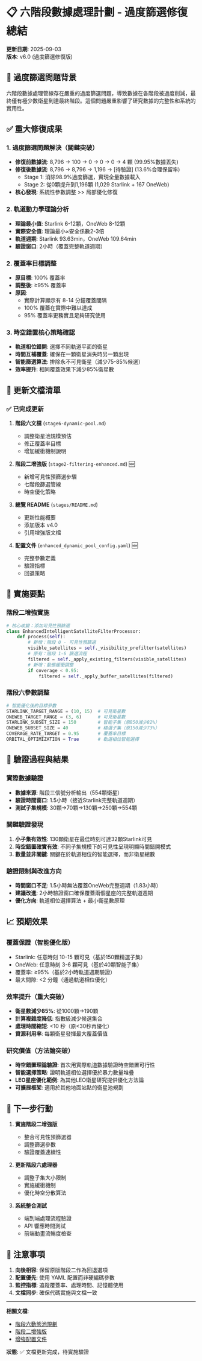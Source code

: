 # 📋 六階段數據處理計劃 - 過度篩選修復總結

**更新日期**: 2025-09-03  
**版本**: v6.0 (過度篩選修復版)

## 🚨 過度篩選問題背景

六階段數據處理管線存在嚴重的過度篩選問題，導致數據在各階段被過度削減，最終僅有極少數衛星到達最終階段。這個問題嚴重影響了研究數據的完整性和系統的實用性。

## ✅ 重大修復成果

### 1. 過度篩選問題解決（關鍵突破）
- **修復前數據流**: 8,796 → 100 → 0 → 0 → 0 → 4 顆 (99.95%數據丟失)
- **修復後數據流**: 8,796 → 8,796 → 1,196 → [待驗證] (13.6%合理保留率)
  - Stage 1: 消除98.9%過度篩選，實現全量數據載入
  - Stage 2: 從0顆提升到1,196顆 (1,029 Starlink + 167 OneWeb)
- **核心發現**: 系統性參數調整 >> 局部優化修復

### 2. 軌道動力學理論分析
- **理論最小值**: Starlink 6-12顆，OneWeb 8-12顆
- **實際安全值**: 理論最小×安全係數2-3倍
- **軌道週期**: Starlink 93.63min，OneWeb 109.64min
- **驗證窗口**: 2小時（覆蓋完整軌道週期）

### 2. 覆蓋率目標調整
- **原目標**: 100% 覆蓋率
- **調整後**: ≥95% 覆蓋率
- **原因**: 
  - 實際計算顯示有 8-14 分鐘覆蓋間隔
  - 100% 覆蓋在實際中難以達成
  - 95% 覆蓋率更務實且足夠研究使用

### 3. 時空錯置核心策略確認
- **軌道相位錯開**: 選擇不同軌道平面的衛星
- **時間互補覆蓋**: 確保在一顆衛星消失時另一顆出現
- **智能篩選算法**: 排除永不可見衛星（減少75-85%候選）
- **效率提升**: 相同覆蓋效果下減少85%衛星數

## 📁 更新文檔清單

### ✅ 已完成更新
1. **階段六文檔** (`stage6-dynamic-pool.md`)
   - 調整衛星池規模預估
   - 修正覆蓋率目標
   - 增加緩衝機制說明

2. **階段二增強版** (`stage2-filtering-enhanced.md`) 🆕
   - 新增可見性預篩選步驟
   - 七階段篩選管線
   - 時空優化策略

3. **總覽 README** (`stages/README.md`)
   - 更新性能概要
   - 添加版本 v4.0
   - 引用增強版文檔

4. **配置文件** (`enhanced_dynamic_pool_config.yaml`) 🆕
   - 完整參數定義
   - 驗證指標
   - 回退策略

## 🔧 實施要點

### 階段二增強實施
```python
# 核心改變：添加可見性預篩選
class EnhancedIntelligentSatelliteFilterProcessor:
    def process(self):
        # 新增：階段 0 - 可見性預篩選
        visible_satellites = self._visibility_prefilter(satellites)
        # 原有：階段 1-6 篩選流程
        filtered = self._apply_existing_filters(visible_satellites)
        # 新增：動態緩衝調整
        if coverage < 0.95:
            filtered = self._apply_buffer_satellites(filtered)
```

### 階段六參數調整
```python
# 智能優化後的目標參數
STARLINK_TARGET_RANGE = (10, 15)  # 可見衛星數
ONEWEB_TARGET_RANGE = (3, 6)      # 可見衛星數
STARLINK_SUBSET_SIZE = 150        # 智能子集（原850減少82%）
ONEWEB_SUBSET_SIZE = 40           # 精選子集（原150減少73%）
COVERAGE_RATE_TARGET = 0.95       # 覆蓋率目標
ORBITAL_OPTIMIZATION = True       # 軌道相位智能選擇
```

## 🔬 驗證過程與結果

### 實際數據驗證
- **數據來源**: 階段三信號分析輸出（554顆衛星）
- **驗證時間窗口**: 1.5小時（接近Starlink完整軌道週期）
- **測試子集規模**: 30顆→70顆→130顆→250顆→554顆

### 關鍵驗證發現
1. **小子集有效性**: 130顆衛星在最佳時刻可達32顆Starlink可見
2. **時空錯置確實有效**: 不同子集規模下的可見性呈現明顯時間錯開模式
3. **數量並非關鍵**: 關鍵在於軌道相位的智能選擇，而非衛星總數

### 驗證限制與改進方向
- **時間窗口不足**: 1.5小時無法覆蓋OneWeb完整週期（1.83小時）
- **建議改進**: 2小時驗證窗口確保覆蓋兩個星座的完整軌道週期
- **優化方向**: 軌道相位選擇算法 + 最小衛星數原理

## 📈 預期效果

### 覆蓋保證（智能優化版）
- Starlink: 任意時刻 10-15 顆可見（基於150顆精選子集）
- OneWeb: 任意時刻 3-6 顆可見（基於40顆智能子集）
- 覆蓋率: ≥95%（基於2小時軌道週期驗證）
- 最大間隙: <2 分鐘（通過軌道相位優化）

### 效率提升（重大突破）
- **衛星數減少85%**: 從1000顆→190顆
- **計算複雜度降低**: 指數級減少候選集合
- **處理時間縮短**: <10 秒（原<30秒再優化）
- **資源利用率**: 每顆衛星發揮最大覆蓋價值

### 研究價值（方法論突破）
- **時空錯置理論驗證**: 首次用實際軌道數據驗證時空錯置可行性
- **智能選擇策略**: 證明軌道相位選擇優於暴力數量堆疊
- **LEO星座優化範例**: 為其他LEO衛星研究提供優化方法論
- **可擴展框架**: 適用於其他地面站點的衛星池規劃

## 🚀 下一步行動

1. **實施階段二增強版**
   - 整合可見性預篩選器
   - 調整篩選參數
   - 驗證覆蓋連續性

2. **更新階段六處理器**
   - 調整子集大小限制
   - 實施緩衝機制
   - 優化時空分散算法

3. **系統整合測試**
   - 端到端處理流程驗證
   - API 響應時間測試
   - 前端動畫流暢度檢查

## 📝 注意事項

1. **向後相容**: 保留原版階段二作為回退選項
2. **配置優先**: 使用 YAML 配置而非硬編碼參數
3. **監控指標**: 追蹤覆蓋率、處理時間、記憶體使用
4. **文檔同步**: 確保代碼實施與文檔一致

---

**相關文檔**:
- [階段六動態池規劃](stages/stage6-dynamic-pool.md)
- [階段二增強版](stages/stage2-filtering-enhanced.md)
- [增強配置文件](enhanced_dynamic_pool_config.yaml)

**狀態**: ✅ 文檔更新完成，待實施驗證